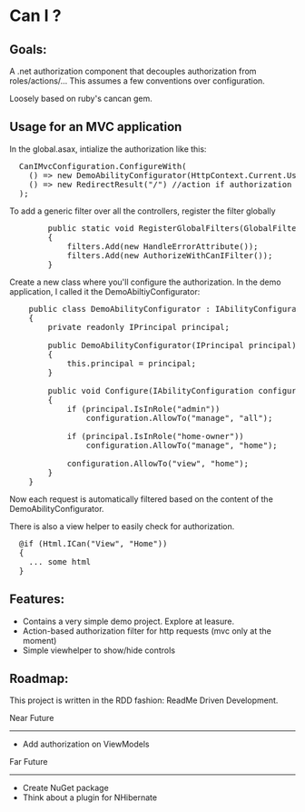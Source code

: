 Can I ?
=======

Goals:
------
A .net authorization component that decouples authorization from roles/actions/...
This assumes a few conventions over configuration.

Loosely based on ruby's cancan gem.

Usage for an MVC application
----------------------------
In the global.asax, intialize the authorization like this:
<pre lang='csharp'>
  CanIMvcConfiguration.ConfigureWith(
    () => new DemoAbilityConfigurator(HttpContext.Current.User), // we'll come to that
    () => new RedirectResult("/") //action if authorization failed
  );
</pre>

To add a generic filter over all the controllers, register the filter globally
<pre lang='csharp'>
        public static void RegisterGlobalFilters(GlobalFilterCollection filters)
        {
            filters.Add(new HandleErrorAttribute());
            filters.Add(new AuthorizeWithCanIFilter());
        }
</pre>

Create a new class where you'll configure the authorization. In the demo application, I called it the DemoAbiltiyConfigurator:
<pre lang='csharp'>
    public class DemoAbilityConfigurator : IAbilityConfigurator
    {
        private readonly IPrincipal principal;

        public DemoAbilityConfigurator(IPrincipal principal)
        {
            this.principal = principal;
        }

        public void Configure(IAbilityConfiguration configuration)
        {
            if (principal.IsInRole("admin"))
                configuration.AllowTo("manage", "all");

            if (principal.IsInRole("home-owner"))
                configuration.AllowTo("manage", "home");

            configuration.AllowTo("view", "home");
        }
    }
</pre>

Now each request is automatically filtered based on the content of the DemoAbilityConfigurator.

There is also a view helper to easily check for authorization.
<pre lang='csharp'>
  @if (Html.ICan("View", "Home"))
  {
    ... some html
  }
</pre>

Features:
---------
- Contains a very simple demo project. Explore at leasure.
- Action-based authorization filter for http requests (mvc only at the moment)
- Simple viewhelper to show/hide controls

Roadmap:
--------
This project is written in the RDD fashion: ReadMe Driven Development.

Near Future
***********
- Add authorization on ViewModels

Far Future
**********
- Create NuGet package
- Think about a plugin for NHibernate
